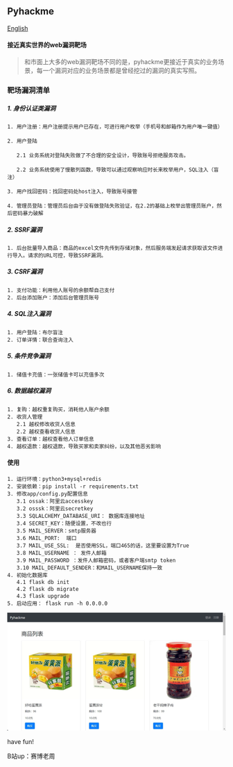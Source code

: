 ## Pyhackme

[English](readme_en.md)

#### 接近真实世界的web漏洞靶场

> 和市面上大多的web漏洞靶场不同的是，pyhackme更接近于真实的业务场景，每一个漏洞对应的业务场景都是曾经挖过的漏洞的真实写照。

### 靶场漏洞清单

##### 1. 身份认证类漏洞
```buildoutcfg
1. 用户注册：用户注册提示用户已存在，可进行用户枚举（手机号和邮箱作为用户唯一键值）

2. 用户登陆

   2.1 业务系统对登陆失败做了不合理的安全设计，导致账号拒绝服务攻击。

   2.2 业务系统使用了慢散列函数，导致可以通过观察响应时长来枚举用户，SQL注入（盲注）

3. 用户找回密码：找回密码处host注入，导致账号接管

4. 管理员登陆：管理员后台由于没有做登陆失败验证，在2.2的基础上枚举出管理员账户，然后密码暴力破解
```


##### 2. SSRF漏洞
```buildoutcfg
1. 后台批量导入商品：商品的excel文件先传到存储对象，然后服务端发起请求获取该文件进行导入。请求的URL可控，导致SSRF漏洞。
```

##### 3. CSRF漏洞
```buildoutcfg
1. 支付功能：利用他人账号的余额帮自己支付
2. 后台添加账户：添加后台管理员账号
```
##### 4. SQL注入漏洞
```buildoutcfg
1. 用户登陆：布尔盲注
2. 订单详情：联合查询注入
```

##### 5. 条件竞争漏洞
```buildoutcfg
1. 储值卡充值：一张储值卡可以充值多次
```

##### 6. 数据越权漏洞
```buildoutcfg
1. 复购：越权重复购买，消耗他人账户余额
2. 收货人管理
   2.1 越权修改收货人信息
   2.2 越权查看收货人信息
3. 查看订单：越权查看他人订单信息
4. 越权退款：越权退款，导致买家和卖家纠纷，以及其他恶劣影响
```


#### 使用
```buildoutcfg
1. 运行环境：python3+mysql+redis
2. 安装依赖：pip install -r requirements.txt
3. 修改app/config.py配置信息
   3.1 ossak：阿里云accesskey
   3.2 osssk：阿里云secretkey
   3.3 SQLALCHEMY_DATABASE_URI： 数据库连接地址
   3.4 SECRET_KEY：随便设置，不改也行
   3.5 MAIL_SERVER：smtp服务器
   3.6 MAIL_PORT:  端口
   3.7 MAIL_USE_SSL:  是否使用SSL，端口465的话，这里要设置为True
   3.8 MAIL_USERNAME ： 发件人邮箱
   3.9 MAIL_PASSWORD ：发件人邮箱密码，或者客户端smtp token
   3.10 MAIL_DEFAULT_SENDER：和MAIL_USERNAME保持一致
4. 初始化数据库
   4.1 flask db init
   4.2 flask db migrate
   4.3 flask upgrade
5. 启动应用： flask run -h 0.0.0.0
```

![](./screenhot/1.jpg)

have fun!

B站up：赛博老周




